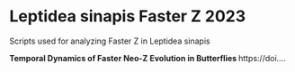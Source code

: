 # Leptidea sinapis Faster Z 2023


Scripts used for analyzing Faster Z in Leptidea sinapis


<b> Temporal Dynamics of Faster Neo-Z Evolution in Butterflies </b>
https://doi....
